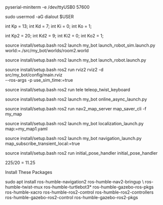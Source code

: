 pyserial-miniterm -e /dev/ttyUSB0 57600

sudo usermod -aG dialout $USER

int Kp = 13;
int Kd = 7;
int Ki = 0;
int Ko = 1;

int Kp2 = 20;
int Kd2 = 9;
int Ki2 = 0;
int Ko2 = 1;


source install/setup.bash
ros2 launch my_bot launch_robot_sim.launch.py \
world:=./src/my_bot/worlds/room2.world

source install/setup.bash
ros2 launch my_bot launch_robot.launch.py

source install/setup.bash
ros2 run rviz2 rviz2 -d src/my_bot/config/main.rviz \
--ros-args -p use_sim_time:=true

source install/setup.bash
ros2 run tele teleop_twist_keyboard

source install/setup.bash
ros2 launch my_bot online_async_launch.py

source install/setup.bash
ros2 run nav2_map_server map_saver_cli -f my_map

source install/setup.bash
ros2 launch my_bot localization_launch.py map:=my_map1.yaml

source install/setup.bash
ros2 launch my_bot navigation_launch.py map_subscribe_transient_local:=true

source install/setup.bash
ros2 run initial_pose_handler initial_pose_handler

225/20 = 11.25


Install These Packages

sudo apt install ros-humble-navigation2 ros-humble-nav2-bringup \ 
ros-humble-twist-mux ros-humble-turtlebot3* ros-humble-gazebo-ros-pkgs \
ros-humble-xacro ros-humble-ros2-control ros-humble-ros2-controllers ros-humble-gazebo-ros2-control 
ros-humble-gazebo-ros2-pkgs
